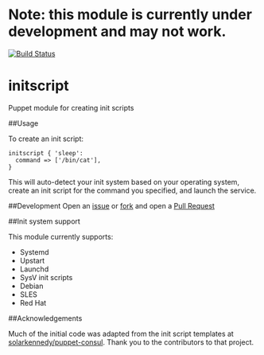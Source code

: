 # Note: this module is currently under development and may not work.

[![Build Status](https://travis-ci.org/EvanKrall/puppet-initscript.svg?branch=master)](https://travis-ci.org/EvanKrall/puppet-initscript)

# initscript
Puppet module for creating init scripts

##Usage

To create an init script:
```
initscript { 'sleep':
  command => ['/bin/cat'],
}
```

This will auto-detect your init system based on your operating system,
create an init script for the command you specified,
and launch the service.

##Development
Open an [issue](https://github.com/EvanKrall/puppet-initscript/issues) or
[fork](https://github.com/EvanKrall/puppet-initscript/fork) and open a
[Pull Request](https://github.com/EvanKrall/puppet-initscript/pulls)

##Init system support

This module currently supports:

- Systemd
- Upstart
- Launchd
- SysV init scripts
 - Debian
 - SLES
 - Red Hat


##Acknowledgements

Much of the initial code was adapted from the init script templates at [solarkennedy/puppet-consul](https://github.com/solarkennedy/puppet-consul). Thank you to the contributors to that project.
